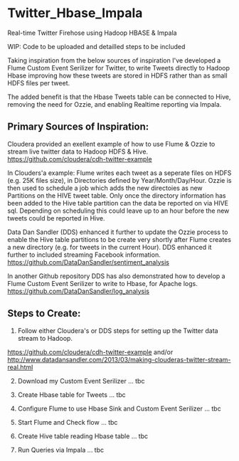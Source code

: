 Twitter_Hbase_Impala
====================

Real-time Twitter Firehose using Hadoop HBASE &amp; Impala



WIP:  Code to be uploaded and detailled steps to be included 


Taking inspiration from the below sources of inspiration I've developed a Flume Custom Event Serilizer for Twitter, to write Tweets directly
to Hadoop Hbase improving how these tweets are stored in HDFS rather than as small HDFS files per tweet.

The added benefit is that the Hbase Tweets table can be connected to Hive, removing the need for Ozzie, 
and enabling Realtime reporting via Impala.


Primary Sources of Inspiration:
--------------------------------

Cloudera provided an exellent example of how to use Flume & Ozzie to stream live twitter data to Hadoop HDFS & Hive.
https://github.com/cloudera/cdh-twitter-example

In Clouders'a example:
Flume writes each tweet as a seperate files on HDFS (e.g. 25K files size), in Directories defined by Year/Month/Day/Hour.
Ozzie is then used to schedule a job which adds the new directoies as new Partitions on the HIVE tweet table. 
Only once the directory information has been added to the Hive table partition  can the data be reported on via HIVE sql. 
Depending on scheduling this could leave up to an hour before the new tweets could be reported in Hive.



Data Dan Sandler (DDS) enhanced it further to update the Ozzie process to enable the Hive table partitions to be create very 
shortly after Flume creates a new directory (e.g. for tweets in the current Hour).  DDS enhanced it further to included streaming 
Facebook information.
https://github.com/DataDanSandler/sentiment_analysis

In another Github repository DDS has also demonstrated how to develop a Flume Custom Event Serilizer to write to Hbase, for Apache logs.
https://github.com/DataDanSandler/log_analysis



Steps to Create:
----------------
1)  Follow either Cloudera's or DDS steps for setting up the Twitter data stream to Hadoop.

https://github.com/cloudera/cdh-twitter-example
and/or
http://www.datadansandler.com/2013/03/making-clouderas-twitter-stream-real.html

2)  Download my Custom Event Serilizer
... tbc

3)  Create Hbase table for Tweets
... tbc

4)  Configure Flume to use Hbase Sink  and Custom Event Serilizer
... tbc

5)  Start Flume and Check flow
... tbc

6)  Create Hive table reading Hbase table
... tbc

7)  Run Queries via Impala
... tbc



